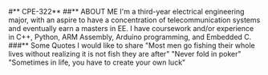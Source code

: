 #** CPE-322**
##** ABOUT ME
I'm a third-year electrical engineering major, with an aspire to have a concentration of telecommunication systems and eventually earn a masters in EE. 
I have coursework and/or experience in C++, Python, ARM Assembly, Arduino programming, and Embedded C.
###** Some Quotes I would like to share
"Most men go fishing their whole lives without realizing it is not fish they are after"
"Never fold in poker"
"Sometimes in life, you have to create your own luck"
